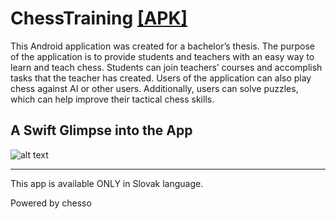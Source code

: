 # ChessTraining [[APK]](https://file.io/7ryx7WalcE76)

This Android application was created for a bachelor’s thesis. The purpose of the application is to provide students and teachers with an easy way to learn and teach chess. Students can join teachers’ courses and accomplish tasks that the teacher has created. Users of the application can also play chess against AI or other users. Additionally, users can solve puzzles, which can help improve their tactical chess skills.

## A Swift Glimpse into the App

![alt text](https://i.ibb.co/JxVs26j/img.png)


---

This app is available ONLY in Slovak language.

Powered by chesso
